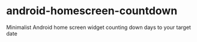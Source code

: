 # android-homescreen-countdown
Minimalist Android home screen widget counting down days to your target date
